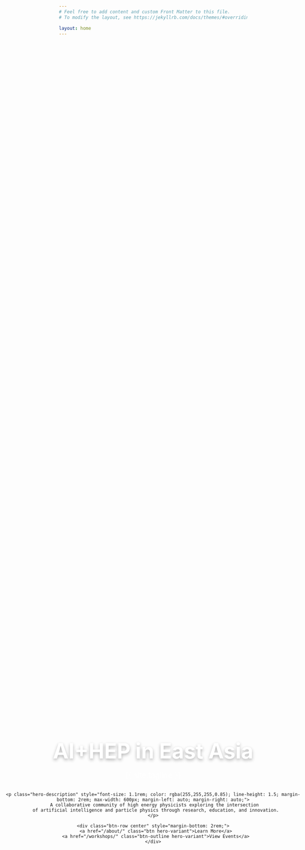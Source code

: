 ```yaml
---
# Feel free to add content and custom Front Matter to this file.
# To modify the layout, see https://jekyllrb.com/docs/themes/#overriding-theme-defaults

layout: home
---
```


<div class="hero-section-fullscreen" style="height: 100vh; width: 100vw; display: flex; align-items: center; justify-content: center; background: linear-gradient(135deg, rgba(26, 26, 26, 0.8), rgba(52, 58, 64, 0.8)), url('{{ '/images/hero_simple.png' | relative_url }}') center/cover no-repeat; position: relative; box-sizing: border-box; margin-top: -60px; margin-left: calc(-50vw + 50%); margin-right: calc(-50vw + 50%); padding-top: 60px;">
  <div style="text-align: center; max-width: 800px; padding: 1rem; width: 100%;">
    <div style="margin-bottom: 2rem;">
      <!-- <img src="{{ '/images/logo_simple.png' | relative_url }}" alt="AI+HEP East Asia Logo" style="width: 100px; height: 100px; margin-bottom: 1.5rem; border-radius: 12px; box-shadow: 0 8px 24px rgba(0,0,0,0.3);"> -->
      <h1 class="hero-title" style="font-size: 3.5rem; font-weight: 700; color: white; margin-bottom: 1rem; text-shadow: 0 4px 8px rgba(0,0,0,0.3); line-height: 1.1;">AI+HEP in East Asia</h1>
      <p class="hero-subtitle" style="font-size: 1.3rem; color: rgba(255,255,255,0.9); margin-bottom: 1.5rem; font-weight: 300;">{{ site.tagline }}</p>
    </div>
    
    <p class="hero-description" style="font-size: 1.1rem; color: rgba(255,255,255,0.85); line-height: 1.5; margin-bottom: 2rem; max-width: 600px; margin-left: auto; margin-right: auto;">
      A collaborative community of high energy physicists exploring the intersection 
      of artificial intelligence and particle physics through research, education, and innovation.
    </p>
    
    <div class="btn-row center" style="margin-bottom: 2rem;">
      <a href="/about/" class="btn hero-variant">Learn More</a>
      <a href="/workshops/" class="btn-outline hero-variant">View Events</a>
    </div>
  </div>
  
  <!-- <div style="position: absolute; bottom: 1.5rem; left: 50%; transform: translateX(-50%); color: rgba(255,255,255,0.7); text-align: center;">
    <div style="font-size: 0.9rem; margin-bottom: 0.5rem;">Scroll to explore</div>
    <div style="font-size: 1.2rem;">↓</div>
  </div> -->
</div>

<div class="wrapper">
  <div class="content-section" style="margin-top: 4rem;">
    <div class="card-grid">
      <!-- <div class="card">
        <h3 class="card-title">🎯 Our Mission</h3>
        <p>We develop novel AI methods tailored for high energy physics and use our understanding of complex systems to advance next-generation AI technologies.</p>
      </div> -->

      <div class="card">
        <h3 class="card-title"> Research & Education</h3>
        <p>Comprehensive programs covering particle theory, experimental physics, astrophysics, cosmology, and AI/ML methodologies for physics applications.</p>
      </div>

      <div class="card">
        <h3 class="card-title"> Community Activities</h3>
        <p>Annual workshops, monthly seminars, journal clubs, and collaborative projects bringing together researchers across East Asia and beyond.</p>
      </div>
    </div>
  </div>

  <div class="news-section">
    <h2 class="news-title">📢 Latest News</h2>
    <p><strong>June 2025:</strong> Welcome to our new community website! Stay tuned for upcoming workshops and seminars.</p>
  </div>

  <div class="btn-row center" style="margin: 3rem 0;">
    <a href="/organizers/" class="btn">Meet Our Team</a>
    <a href="/seminars/" class="btn btn-outline">Upcoming Events</a>
  </div>
</div>
